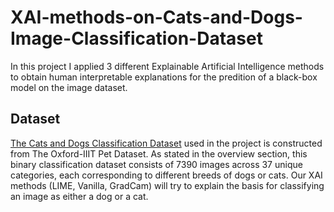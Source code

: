 # XAI-methods-on-Cats-and-Dogs-Image-Classification-Dataset
In this project I applied 3 different Explainable Artificial Intelligence methods to obtain human interpretable explanations for the predition of a black-box model on the image dataset. 

## Dataset
[The Cats and Dogs Classification Dataset](https://xaidataset.github.io/dataset/#cats-and-dogs-classification-(cat&dog-xai)) used in the project is constructed from The Oxford-IIIT Pet Dataset. As stated in the overview section, this binary classification dataset consists of 7390 images across 37 unique categories, each corresponding to different breeds of dogs or cats. Our XAI methods (LIME, Vanilla, GradCam) will try to explain the basis for classifying an image as either a dog or a cat.
